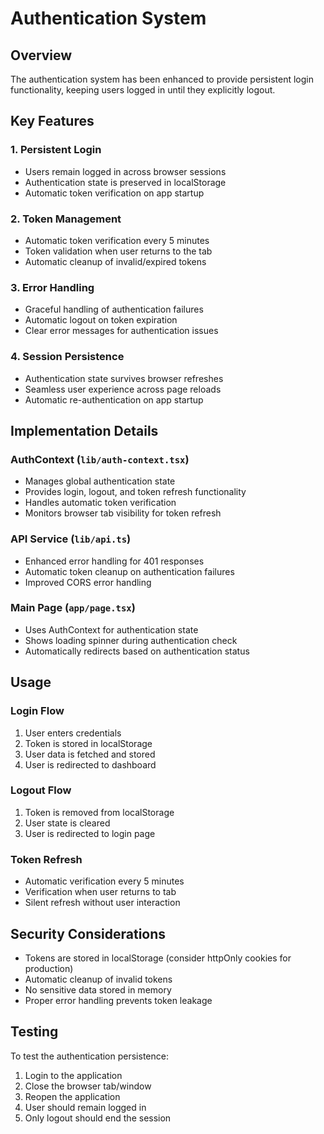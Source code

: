 # Authentication System

## Overview

The authentication system has been enhanced to provide persistent login functionality, keeping users logged in until they explicitly logout.

## Key Features

### 1. Persistent Login

- Users remain logged in across browser sessions
- Authentication state is preserved in localStorage
- Automatic token verification on app startup

### 2. Token Management

- Automatic token verification every 5 minutes
- Token validation when user returns to the tab
- Automatic cleanup of invalid/expired tokens

### 3. Error Handling

- Graceful handling of authentication failures
- Automatic logout on token expiration
- Clear error messages for authentication issues

### 4. Session Persistence

- Authentication state survives browser refreshes
- Seamless user experience across page reloads
- Automatic re-authentication on app startup

## Implementation Details

### AuthContext (`lib/auth-context.tsx`)

- Manages global authentication state
- Provides login, logout, and token refresh functionality
- Handles automatic token verification
- Monitors browser tab visibility for token refresh

### API Service (`lib/api.ts`)

- Enhanced error handling for 401 responses
- Automatic token cleanup on authentication failures
- Improved CORS error handling

### Main Page (`app/page.tsx`)

- Uses AuthContext for authentication state
- Shows loading spinner during authentication check
- Automatically redirects based on authentication status

## Usage

### Login Flow

1. User enters credentials
2. Token is stored in localStorage
3. User data is fetched and stored
4. User is redirected to dashboard

### Logout Flow

1. Token is removed from localStorage
2. User state is cleared
3. User is redirected to login page

### Token Refresh

- Automatic verification every 5 minutes
- Verification when user returns to tab
- Silent refresh without user interaction

## Security Considerations

- Tokens are stored in localStorage (consider httpOnly cookies for production)
- Automatic cleanup of invalid tokens
- No sensitive data stored in memory
- Proper error handling prevents token leakage

## Testing

To test the authentication persistence:

1. Login to the application
2. Close the browser tab/window
3. Reopen the application
4. User should remain logged in
5. Only logout should end the session
